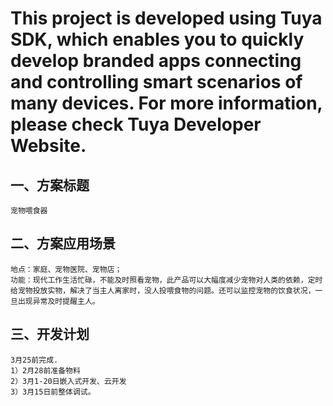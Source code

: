 This project is developed using Tuya SDK, which enables you to quickly develop branded apps connecting and controlling smart scenarios of many devices.         For more information, please check Tuya Developer Website.
==
一、方案标题
--
    宠物喂食器

二、方案应用场景
--
    地点：家庭、宠物医院、宠物店；
    功能：现代工作生活忙碌，不能及时照看宠物，此产品可以大幅度减少宠物对人类的依赖，定时给宠物投放实物，解决了当主人离家时，没人投喂食物的问题。还可以监控宠物的饮食状况，一旦出现异常及时提醒主人。
三、开发计划
--
    3月25前完成.
    1）2月28前准备物料
    2）3月1-20日嵌入式开发、云开发
    3）3月15日前整体调试。
